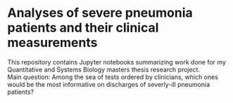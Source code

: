 # Analyses of severe pneumonia patients and their clinical measurements

This repository contains Jupyter notebooks summarizing work done for my Quantitative and Systems Biology masters thesis research project.  
Main question: Among the sea of tests ordered by clinicians, which ones would be the most informative on discharges of severly-ill pneumonia patients?
